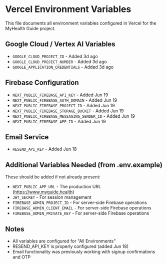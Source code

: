 # Vercel Environment Variables

This file documents all environment variables configured in Vercel for the MyHealth Guide project.

## Google Cloud / Vertex AI Variables
- `GOOGLE_CLOUD_PROJECT_ID` - Added 3d ago
- `GOOGLE_CLOUD_PROJECT_NUMBER` - Added 3d ago
- `GOOGLE_APPLICATION_CREDENTIALS` - Added 3d ago

## Firebase Configuration
- `NEXT_PUBLIC_FIREBASE_API_KEY` - Added Jun 19
- `NEXT_PUBLIC_FIREBASE_AUTH_DOMAIN` - Added Jun 19
- `NEXT_PUBLIC_FIREBASE_PROJECT_ID` - Added Jun 19
- `NEXT_PUBLIC_FIREBASE_STORAGE_BUCKET` - Added Jun 19
- `NEXT_PUBLIC_FIREBASE_MESSAGING_SENDER_ID` - Added Jun 19
- `NEXT_PUBLIC_FIREBASE_APP_ID` - Added Jun 19

## Email Service
- `RESEND_API_KEY` - Added Jun 18

## Additional Variables Needed (from .env.example)
These should be added if not already present:
- `NEXT_PUBLIC_APP_URL` - The production URL (https://www.myguide.health)
- `JWT_SECRET` - For session management
- `FIREBASE_ADMIN_PROJECT_ID` - For server-side Firebase operations
- `FIREBASE_ADMIN_CLIENT_EMAIL` - For server-side Firebase operations
- `FIREBASE_ADMIN_PRIVATE_KEY` - For server-side Firebase operations

## Notes
- All variables are configured for "All Environments"
- RESEND_API_KEY is properly configured (added Jun 18)
- Email functionality was previously working with signup confirmations and OTP